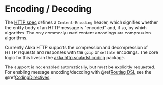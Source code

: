 # Encoding / Decoding

The [HTTP spec](http://tools.ietf.org/html/rfc7231#section-3.1.2.1) defines a `Content-Encoding` header, which signifies whether the entity body of an HTTP message is
"encoded" and, if so, by which algorithm. The only commonly used content encodings are compression algorithms.

Currently Akka HTTP supports the compression and decompression of HTTP requests and responses with the `gzip` or
`deflate` encodings.
The core logic for this lives in the [akka.http.scaladsl.coding](@github@/akka-http/src/main/scala/akka/http/scaladsl/coding) package.

The support is not enabled automatically, but must be explicitly requested.
For enabling message encoding/decoding with @ref[Routing DSL](../routing-dsl/index.md#http-high-level-server-side-api) see the @ref[CodingDirectives](../routing-dsl/directives/coding-directives/index.md#codingdirectives).